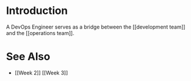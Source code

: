 # Introduction

A DevOps Engineer serves as a bridge between the [[development team]] and the [[operations team]]. 

# See Also 
- [[Week 2]] [[Week 3]]